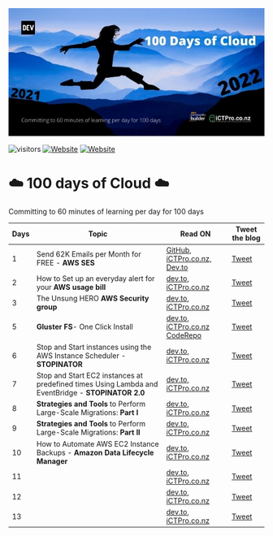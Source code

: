 
<p align=”center”>
<img width=”200" height=”200" src=./assets/images/Github-cover.jpg alt=”my banner”>

![visitors](https://visitor-badge.glitch.me/badge?page_id=anuvindhs/100daysofcloud)  [![Website](https://img.shields.io/website?label=Community&up_message=iCTPro.co.nz&url=https%3A%2F%2FiCTPro.co.nz)](https://iCTPro.co.nz)  [![Website](https://img.shields.io/website?label=Dev.to&up_message=@anuvindhs&url=https%3A%2F%2Fdev.to/anuvindhs)](https://dev.to/anuvindhs) 

</p>

# ☁️ 100 days of Cloud ☁️
Committing to 60 minutes of learning per day for 100 days 

|  Days | Topic  | Read ON |Tweet the blog|
| ------------  | ------------ | ------------ | ------------ |
|  1 | Send 62K Emails per Month for FREE - **AWS SES** | [GitHub, ](./assets/001-AMAZON%20SES/Send%2062K%20Emails%20per%20Month%20for%20FREE%20-%20AWS%20SES.md)  [iCTPro.co.nz, ](https://iCTPro.co.nz/how-to-send-62000-emails-for-free-using-amazon-ses/) [ Dev.to ](https://dev.to/anuvindhs/how-to-send-62000-emails-for-free-amazon-ses-3oc6) | [Tweet](https://link.anuvindh.com/twitter/DAY-1-AMAZON-SES-tweet.html) |
|2|How to Set up an everyday alert for your **AWS usage bill**  | [dev.to](https://dev.to/anuvindhs/setup-a-everyday-alert-on-your-aws-usage-bill-3c5k), [iCTPro.co.nz](https://iCTPro.co.nz/how-to-set-up-an-everyday-alert-for-your-aws-usage-bill-day-2/)|[Tweet](https://link.anuvindh.com/twitter/DAY-2-aws-budgets-tweet.html)|
|3|The Unsung HERO **AWS Security group**| [dev.to](https://dev.to/aws-builders/unsung-hero-aws-sg-172f), [iCTPro.co.nz](https://iCTPro.co.nz/what-are-security-groups-the-unsung-hero/) | [Tweet](https://link.anuvindh.com/twitter/DAY-3-aws-sg-tweet.html)|
|5|**Gluster FS**- One Click Install|[dev.to](https://dev.to/aws-builders/gluster-fs-one-click-install-3b40), [iCTPro.co.nz](https://iCTPro.co.nz/how-to-create-gluster-fs-on-cloud-day4/) </br> [CodeRepo](https://github.com/anuvindhs/How-to-install-GlusterFS.git)| [Tweet](https://link.anuvindh.com/twitter/DAY-4-GFS-cloud.html)|
|6|Stop and Start instances using the AWS Instance Scheduler - **STOPINATOR**|[dev.to](https://dev.to/aws-builders/stop-and-start-instances-using-the-aws-instance-scheduler-stopinator-3eon), [iCTPro.co.nz](https://iCTPro.co.nz/how-to-stop-and-start-instances-using-the-aws-instance-scheduler-stopinator-100-days-of-cloud-day-6/) | [Tweet](https://link.anuvindh.com/twitter/DAY-6-ec2-stopinatortweet.html)|
|7|Stop and Start EC2 instances at predefined times Using Lambda and EventBridge - **STOPINATOR 2.0**|[dev.to](https://dev.to/aws-builders/stop-and-start-ec2-instances-at-predefined-times-using-lambda-and-cloudwatch-stopinator-20-day-7-2b0c), [iCTPro.co.nz](https://ictpro.co.nz/) | [Tweet](https://link.anuvindh.com/twitter/DAY-7-stopinator-2-0.html)|
|8|**Strategies and Tools** to Perform Large-Scale Migrations: **Part I**|[dev.to](https://dev.to/aws-builders/what-are-the-strategies-and-tools-to-perform-large-scale-migrations-part-i-1hal), [iCTPro.co.nz](https://ictpro.co.nz/what-are-the-strategies-and-tools-to-perform-large-scale-migrations-part-i/) | [Tweet](https://link.anuvindh.com/twitter/DAY-8-Migration-part-1.html)|
|9|**Strategies and Tools** to Perform Large-Scale Migrations: **Part II** |[dev.to](https://dev.to/aws-builders/what-are-the-strategies-and-tools-to-perform-large-scale-migrations-part-ii-18db), [iCTPro.co.nz](https://ictpro.co.nz/what-are-the-strategies-and-tools-to-perform-large-scale-migrations-part-ii-100-days-of-cloud-day-9/) | [Tweet](https://link.anuvindh.com/twitter/DAY-9-Migration-part-2.html)|
|10|How to Automate AWS EC2 Instance Backups - **Amazon Data Lifecycle Manager**|[dev.to](https://dev.to/anuvindhs/how-to-automate-aws-ec2-instance-backups-amazon-data-lifecycle-manager-59mo/), [iCTPro.co.nz](https://ictpro.co.nz/how-to-automate-aws-ec2-instance-backups-amazon-data-lifecycle-manager-step-by-step/) | [Tweet](https://link.anuvindh.com/twitter/DAY-10-DLM.html)|
|11||[dev.to](), [iCTPro.co.nz]() | [Tweet]()|
|12||[dev.to](), [iCTPro.co.nz]() | [Tweet]()|
|13||[dev.to](), [iCTPro.co.nz]() | [Tweet]()|
